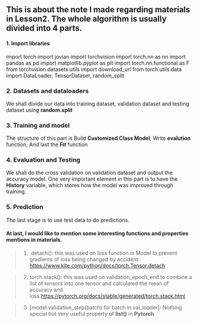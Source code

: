 ## This is about the note I made regarding materials in Lesson2. The whole algorithm is usually divided into 4 parts.
#### 1. Import libraries
import torch
import jovian
import torchvision
import torch.nn as nn
import pandas as pd
import matplotlib.pyplot as plt
import torch.nn.functional as F
from torchvision.datasets.utils import download_url
from torch.utils.data import DataLoader, TensorDataset, random_split

### 2. Datasets and dataloaders
We shall divide our data into training dataset, validation dataset and testing dataset using **random.split**

### 3. Training and model
The structure of this part is Build **Customized Class Model**, Write **evalution** function, And last the **Fit** function

### 4. Evaluation and Testing
We shall do the cross validation on validation dataset and output the accuracy model.
One very important element in this part is to have the **History** variable, which stores how the model was improved through training.

### 5. Prediction
The last stage is to use test data to do predictions.

#### At last, I would like to mention some interesting functions and properties mentions in materials.
> 1. .detach(): this was used on loss function in Model to prevent gradients of loss being changed by accident. https://www.kite.com/python/docs/torch.Tensor.detach

> 2. torch.stack(): this was used on validation_epoch_end to combine a list of tensors into one tensor and calculated the mean of accuracy and loss.https://pytorch.org/docs/stable/generated/torch.stack.html

> 3. [model.validation_step(batch) for batch in val_loader]: Nothing special but very useful property of **list()** in **Pytorch**
